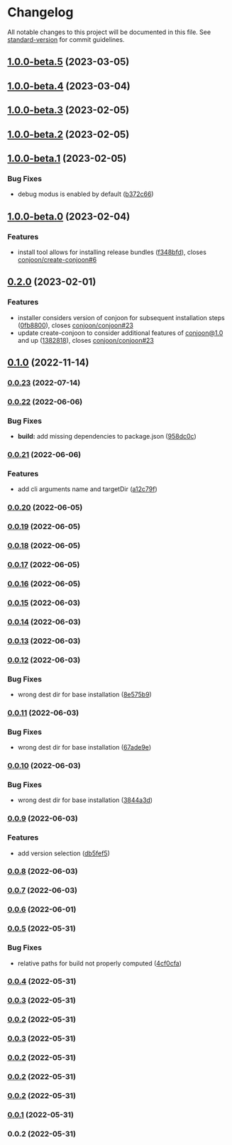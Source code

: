# Changelog

All notable changes to this project will be documented in this file. See [standard-version](https://github.com/conventional-changelog/standard-version) for commit guidelines.

## [1.0.0-beta.5](https://github.com/conjoon/create-conjoon/compare/v1.0.0-beta.4...v1.0.0-beta.5) (2023-03-05)

## [1.0.0-beta.4](https://github.com/conjoon/create-conjoon/compare/v1.0.0-beta.3...v1.0.0-beta.4) (2023-03-04)

## [1.0.0-beta.3](https://github.com/conjoon/create-conjoon/compare/v1.0.0-beta.2...v1.0.0-beta.3) (2023-02-05)

## [1.0.0-beta.2](https://github.com/conjoon/create-conjoon/compare/v1.0.0-beta.1...v1.0.0-beta.2) (2023-02-05)

## [1.0.0-beta.1](https://github.com/conjoon/create-conjoon/compare/v1.0.0-beta.0...v1.0.0-beta.1) (2023-02-05)


### Bug Fixes

* debug modus is enabled by default ([b372c66](https://github.com/conjoon/create-conjoon/commit/b372c66b5f97d0a89ca38362509c24a497b388da))

## [1.0.0-beta.0](https://github.com/conjoon/create-conjoon/compare/v0.2.0...v1.0.0-beta.0) (2023-02-04)


### Features

* install tool allows for installing release bundles ([f348bfd](https://github.com/conjoon/create-conjoon/commit/f348bfd59976ca4eee32137b5ef765270d345d17)), closes [conjoon/create-conjoon#6](https://github.com/conjoon/create-conjoon/issues/6)

## [0.2.0](https://github.com/conjoon/create-conjoon/compare/v0.1.1...v0.2.0) (2023-02-01)


### Features

* installer considers version of conjoon for subsequent installation steps ([0fb8800](https://github.com/conjoon/create-conjoon/commit/0fb88007035d572db91b1304cd0e161059857339)), closes [conjoon/conjoon#23](https://github.com/conjoon/conjoon/issues/23)
* update create-conjoon to consider additional features of conjoon@1.0 and up ([1382818](https://github.com/conjoon/create-conjoon/commit/13828186f89e3377617c50166525d8819f89c336)), closes [conjoon/conjoon#23](https://github.com/conjoon/conjoon/issues/23)

## [0.1.0](https://github.com/conjoon/create-conjoon/compare/v0.0.23...v0.1.0) (2022-11-14)

### [0.0.23](https://github.com/conjoon/create-conjoon/compare/v0.0.22...v0.0.23) (2022-07-14)

### [0.0.22](https://github.com/conjoon/create-conjoon/compare/v0.0.21...v0.0.22) (2022-06-06)


### Bug Fixes

* **build:** add missing dependencies to package.json ([958dc0c](https://github.com/conjoon/create-conjoon/commit/958dc0c3ab14d054ae609b123e9cee84cf8a789e))

### [0.0.21](https://github.com/conjoon/create-conjoon/compare/v0.0.20...v0.0.21) (2022-06-06)


### Features

* add cli arguments name and targetDir ([a12c79f](https://github.com/conjoon/create-conjoon/commit/a12c79f23cba0cc438a0a2911085ea0826a6f52e))

### [0.0.20](https://github.com/conjoon/create-conjoon/compare/v0.0.19...v0.0.20) (2022-06-05)

### [0.0.19](https://github.com/conjoon/create-conjoon/compare/v0.0.18...v0.0.19) (2022-06-05)

### [0.0.18](https://github.com/conjoon/create-conjoon/compare/v0.0.17...v0.0.18) (2022-06-05)

### [0.0.17](https://github.com/conjoon/create-conjoon/compare/v0.0.16...v0.0.17) (2022-06-05)

### [0.0.16](https://github.com/conjoon/create-conjoon/compare/v0.0.15...v0.0.16) (2022-06-05)

### [0.0.15](https://github.com/conjoon/create-conjoon/compare/v0.0.14...v0.0.15) (2022-06-03)

### [0.0.14](https://github.com/conjoon/create-conjoon/compare/v0.0.13...v0.0.14) (2022-06-03)

### [0.0.13](https://github.com/conjoon/create-conjoon/compare/v0.0.12...v0.0.13) (2022-06-03)

### [0.0.12](https://github.com/conjoon/create-conjoon/compare/v0.0.11...v0.0.12) (2022-06-03)


### Bug Fixes

* wrong dest dir for base installation ([8e575b9](https://github.com/conjoon/create-conjoon/commit/8e575b9e578fd5f4d50aeeb4d2b876b3cec6b71b))

### [0.0.11](https://github.com/conjoon/create-conjoon/compare/v0.0.10...v0.0.11) (2022-06-03)


### Bug Fixes

* wrong dest dir for base installation ([67ade9e](https://github.com/conjoon/create-conjoon/commit/67ade9eae6272699fed64e9e8065b275d1f3842c))

### [0.0.10](https://github.com/conjoon/create-conjoon/compare/v0.0.9...v0.0.10) (2022-06-03)


### Bug Fixes

* wrong dest dir for base installation ([3844a3d](https://github.com/conjoon/create-conjoon/commit/3844a3d3185548c5c5045597d29f4705d0cda2a6))

### [0.0.9](https://github.com/conjoon/create-conjoon/compare/v0.0.8...v0.0.9) (2022-06-03)


### Features

* add version selection ([db5fef5](https://github.com/conjoon/create-conjoon/commit/db5fef507cee1464af6284c89fbe99f72e5726ef))

### [0.0.8](https://github.com/conjoon/create-conjoon/compare/v0.0.7...v0.0.8) (2022-06-03)

### [0.0.7](https://github.com/conjoon/create-conjoon/compare/v0.0.6...v0.0.7) (2022-06-03)

### [0.0.6](https://github.com/conjoon/create-conjoon/compare/v0.0.5...v0.0.6) (2022-06-01)

### [0.0.5](https://github.com/conjoon/create-conjoon/compare/v0.0.4...v0.0.5) (2022-05-31)


### Bug Fixes

* relative paths for build not properly computed ([4cf0cfa](https://github.com/conjoon/create-conjoon/commit/4cf0cfa5b2a2651c4a54dee4ab03f1526c10da39))

### [0.0.4](https://github.com/conjoon/create-conjoon/compare/v0.0.3...v0.0.4) (2022-05-31)

### [0.0.3](https://github.com/conjoon/create-conjoon/compare/v0.0.2...v0.0.3) (2022-05-31)

### [0.0.2](https://github.com/conjoon/create-conjoon/compare/v0.0.1...v0.0.2) (2022-05-31)

### [0.0.3](https://github.com/conjoon/create-conjoon/compare/v0.0.2...v0.0.3) (2022-05-31)

### [0.0.2](https://github.com/conjoon/create-conjoon/compare/v0.0.1...v0.0.2) (2022-05-31)

### [0.0.2](https://github.com/conjoon/create-conjoon/compare/v0.0.1...v0.0.2) (2022-05-31)

### [0.0.2](https://github.com/conjoon/create-conjoon/compare/v0.0.1...v0.0.2) (2022-05-31)

### [0.0.1](https://github.com/conjoon/create-conjoon/compare/v0.0.2...v0.0.1) (2022-05-31)

### 0.0.2 (2022-05-31)
